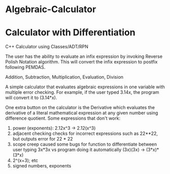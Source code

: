 # Algebraic-Calculator
# Calculator with Differentiation
C++ Calculator using Classes/ADT/RPN

The user has the ability to evaluate an infix expression by invoking Reverse Polish Notation algorithm. This will convert the infix expression to postfix following PEMDAS.<br>

Addition, Subtraction, Multiplication, Evaluation, Division <br>

A simple calculator that evaluates algebraic expressions in one variable with multiple error checking. For example, if the user typed 3.14x, the program will convert it to (3.14*x).<br>

One extra button on the calculator is the Derivative which evaluates the derivative of a literal mathematical expression at any given number using difference quotient. 
Some expressions that don't work:<br>

1) power (exponents): 2.12x^3 -> 2.12(x^3) <br>
2) adjacent checking checks for incorrect expressions such as 22\*\*22, but outputs error for 22 \* 22 <br>
3) scope creep caused some bugs for function to differentiate between user typing 3x\*3x vs program doing it automatically (3x)(3x) -> (3\*x)\*(3\*x) <br>
4) 2^(x+3); etc
5) signed numbers, exponents
